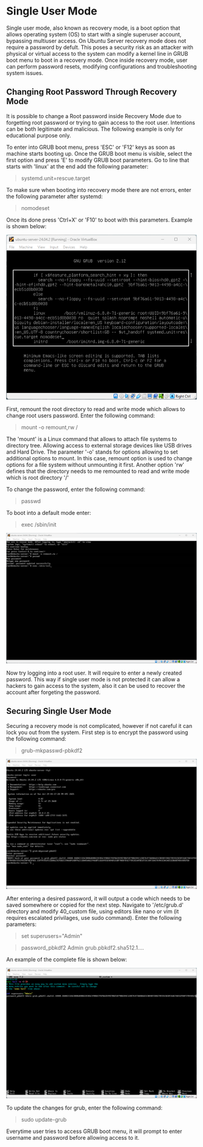# Single User Mode
Single user mode, also known as recovery mode, is a boot option that allows operating system (OS) to start with a single superuser account, bypassing multiuser access.
On Ubuntu Server recovery mode does not require a password by defult. This poses a security risk as an attacker with physical or virtual access to the system can modify a kernel line in GRUB boot menu to boot in a recovery mode. Once inside recovery mode, user can perform password resets, modifying configurations and troubleshooting system issues.

## Changing Root Password Through Recovery Mode
It is possible to change a Root password inside Recovery Mode due to forgetting root password or trying to gain access to the root user. Intentions can be both legitimate and malicious. The following example is only for educational purpose only.

To enter into GRUB boot menu, press 'ESC' or 'F12' keys as soon as machine starts booting up. Once the GRUB boot menu is visible, select the first option and press 'E' to modify GRUB boot parameters. Go to line that starts with 'linux' at the end add the following parameter:
> systemd.unit=rescue.target

To make sure when booting into recovery mode there are not errors, enter the following parameter after systemd:
> nomodeset

Once its done press 'Ctrl+X' or 'F10' to boot with this parameters. Example is shown below:

![GRUB boot parameters](screenshots/recoverymode_2.png)

First, remount the root directory to read and write mode which allows to change root users password. Enter the following command:
> mount -o remount,rw /

The 'mount' is a Linux command that allows to attach file systems to directory tree. Allowing access to external storage devices like USB drives and Hard Drive. The parameter '-o' stands for options allowing to set additional options to mount. In this case, remount option is used to change options for a file system without unmounting it first. Another option 'rw' defines that the directory needs to me remounted to read and write mode which is root directory '/'

To change the password, enter the following command:
> passwd

To boot into a default mode enter:
> exec /sbin/init

![Changing Root Password](screenshots/recoverymode_3.png)

Now try logging into a root user. It will require to enter a newly created password. This way if single user mode is not protected it can allow a hackers to gain access to the system, also it can be used to recover the account after forgeting the password.

## Securing Single User Mode
Securing a recovery mode is not complicated, however if not careful it can lock you out from the system. First step is to encrypt the password using the following command:
> grub-mkpasswd-pbkdf2

![Encrypting Password](screenshots/recoverymode_4.png)

After entering a desired password, it will output a code which needs to be saved somewhere or copied for the next step.
Navigate to '/etc/grub.d' directory and modify 40_custom file, using editors like nano or vim (it requires escalated privilages, use sudo command). Enter the following parameters:
> set superusers="Admin"

> password_pbkdf2 Admin grub.pbkdf2.sha512.1....

An example of the complete file is shown below:

![Setting a Password](screenshots/recoverymode_6.png)

To update the changes for grub, enter the following command:
> sudo update-grub

Everytime user tries to access GRUB boot menu, it will prompt to enter username and password before allowing access to it.

